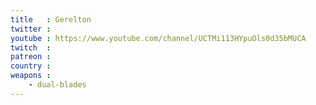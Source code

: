 ```yaml
---
title   : Gerelton
twitter : 
youtube : https://www.youtube.com/channel/UCTMi113HYpuOls0d35bMUCA
twitch  : 
patreon : 
country : 
weapons :
    - dual-blades
---
```


